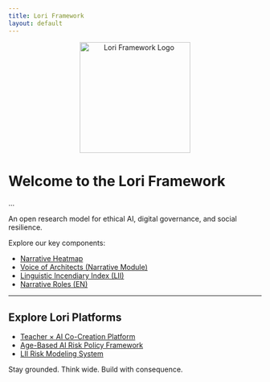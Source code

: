 ```yaml
---
title: Lori Framework
layout: default
---
```


<p align="center">
<img src="logo.png" alt="Lori Framework Logo" width="220">
</p>

# Welcome to the Lori Framework
...

An open research model for ethical AI, digital governance, and social resilience.

Explore our key components:

- [Narrative Heatmap](./assets/images/narrative_heatmap.png)
- [Voice of Architects (Narrative Module)](./narratives/voice_of_architects.md)
- [Linguistic Incendiary Index (LII)](https://github.com/frameworklori/LII-Framework)
- [Narrative Roles (EN)](./voices-en)
---

## Explore Lori Platforms

- [Teacher × AI Co-Creation Platform](https://frameworklori.github.io/Teacher-AI-CoPlatform/)
- [Age-Based AI Risk Policy Framework](https://frameworklori.github.io/age-policy-framework/)
- [LII Risk Modeling System](https://frameworklori.github.io/LII-Framework/)

Stay grounded. Think wide. Build with consequence.
